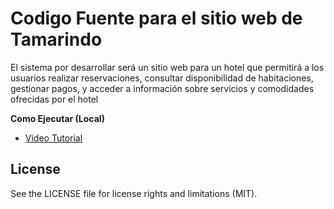 # Codigo Fuente para el sitio web de Tamarindo

El sistema por desarrollar será un sitio web para un hotel que permitirá a los usuarios realizar
reservaciones, consultar disponibilidad de habitaciones, gestionar pagos, y acceder a información
sobre servicios y comodidades ofrecidas por el hotel

**Como Ejecutar (Local)**

- [Video Tutorial]("https://drive.google.com/file/d/18PpdTmRiaYnCvreSKS3iEBOARN2CnHOS/view?usp=drive_link")

## License

See the LICENSE file for license rights and limitations (MIT).

